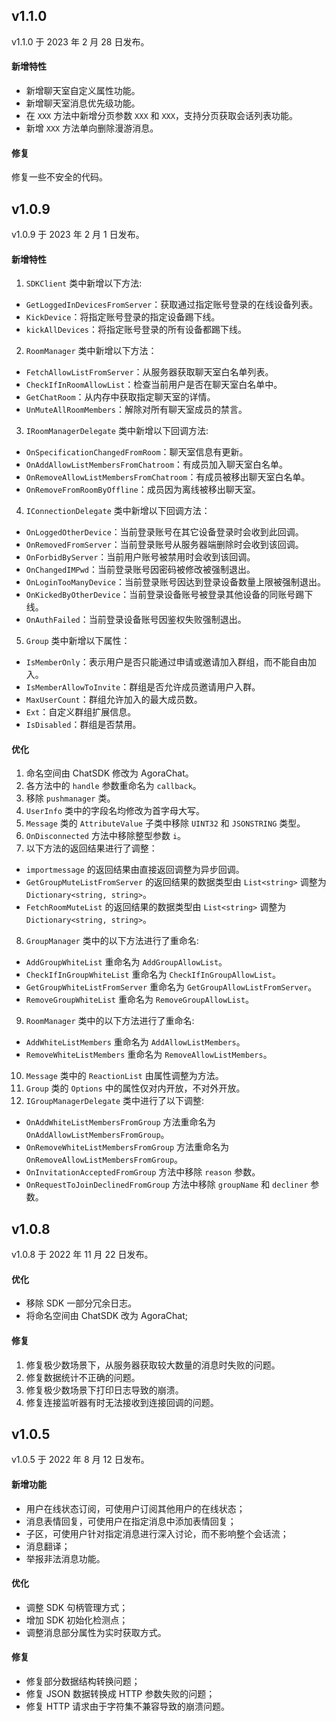## v1.1.0

v1.1.0 于 2023 年 2 月 28 日发布。

#### 新增特性

- 新增聊天室自定义属性功能。
- 新增聊天室消息优先级功能。
- 在 `XXX` 方法中新增分页参数 `XXX` 和 `XXX`，支持分页获取会话列表功能。
- 新增 `XXX` 方法单向删除漫游消息。

#### 修复

修复一些不安全的代码。

## v1.0.9

v1.0.9 于 2023 年 2 月 1 日发布。

#### 新增特性

1. `SDKClient` 类中新增以下方法:      
  - `GetLoggedInDevicesFromServer`：获取通过指定账号登录的在线设备列表。
  - `KickDevice`：将指定账号登录的指定设备踢下线。
  - `kickAllDevices`：将指定账号登录的所有设备都踢下线。
2. `RoomManager` 类中新增以下方法： 
  - `FetchAllowListFromServer`：从服务器获取聊天室白名单列表。
  - `CheckIfInRoomAllowList`：检查当前用户是否在聊天室白名单中。
  - `GetChatRoom`：从内存中获取指定聊天室的详情。
  - `UnMuteAllRoomMembers`：解除对所有聊天室成员的禁言。
3. `IRoomManagerDelegate` 类中新增以下回调方法:
  - `OnSpecificationChangedFromRoom`：聊天室信息有更新。
  - `OnAddAllowListMembersFromChatroom`：有成员加入聊天室白名单。
  - `OnRemoveAllowListMembersFromChatroom`：有成员被移出聊天室白名单。
  - `OnRemoveFromRoomByOffline`：成员因为离线被移出聊天室。              
4. `IConnectionDelegate` 类中新增以下回调方法：
  - `OnLoggedOtherDevice`：当前登录账号在其它设备登录时会收到此回调。
  - `OnRemovedFromServer`：当前登录账号从服务器端删除时会收到该回调。
  - `OnForbidByServer`：当前用户账号被禁用时会收到该回调。
  - `OnChangedIMPwd`：当前登录账号因密码被修改被强制退出。
  - `OnLoginTooManyDevice`：当前登录账号因达到登录设备数量上限被强制退出。
  - `OnKickedByOtherDevice`：当前登录设备账号被登录其他设备的同账号踢下线。
  - `OnAuthFailed`：当前登录设备账号因鉴权失败强制退出。
5. `Group` 类中新增以下属性：             
  - `IsMemberOnly`：表示用户是否只能通过申请或邀请加入群组，而不能自由加入。
  - `IsMemberAllowToInvite`：群组是否允许成员邀请用户入群。
  - `MaxUserCount`：群组允许加入的最大成员数。
  - `Ext`：自定义群组扩展信息。
  - `IsDisabled`：群组是否禁用。         
              
#### 优化

1. 命名空间由 ChatSDK 修改为 AgoraChat。
2. 各方法中的 `handle` 参数重命名为 `callback`。
3. 移除 `pushmanager` 类。
4. `UserInfo` 类中的字段名均修改为首字母大写。
5. `Message` 类的 `AttributeValue` 子类中移除 `UINT32` 和 `JSONSTRING` 类型。
6. `OnDisconnected` 方法中移除整型参数 `i`。
7. 以下方法的返回结果进行了调整：
  - `importmessage` 的返回结果由直接返回调整为异步回调。
  - `GetGroupMuteListFromServer` 的返回结果的数据类型由 `List<string>` 调整为 `Dictionary<string, string>`。
  - `FetchRoomMuteList` 的返回结果的数据类型由 `List<string>` 调整为 `Dictionary<string, string>`。
8. `GroupManager` 类中的以下方法进行了重命名:
  - `AddGroupWhiteList` 重命名为 `AddGroupAllowList`。
  - `CheckIfInGroupWhiteList` 重命名为 `CheckIfInGroupAllowList`。
  - `GetGroupWhiteListFromServer` 重命名为 `GetGroupAllowListFromServer`。
  - `RemoveGroupWhiteList` 重命名为 `RemoveGroupAllowList`。            
9. `RoomManager` 类中的以下方法进行了重命名:
  - `AddWhiteListMembers` 重命名为 `AddAllowListMembers`。
  - `RemoveWhiteListMembers` 重命名为 `RemoveAllowListMembers`。           
10. `Message` 类中的 `ReactionList` 由属性调整为方法。           
11. `Group` 类的 `Options` 中的属性仅对内开放，不对外开放。                    
12. `IGroupManagerDelegate` 类中进行了以下调整:
  - `OnAddWhiteListMembersFromGroup` 方法重命名为 `OnAddAllowListMembersFromGroup`。
  - `OnRemoveWhiteListMembersFromGroup` 方法重命名为 `OnRemoveAllowListMembersFromGroup`。
  - `OnInvitationAcceptedFromGroup` 方法中移除 `reason` 参数。
  - `OnRequestToJoinDeclinedFromGroup` 方法中移除 `groupName` 和 `decliner` 参数。

## v1.0.8

v1.0.8 于 2022 年 11 月 22 日发布。

#### 优化

- 移除 SDK 一部分冗余日志。  
- 将命名空间由 ChatSDK 改为 AgoraChat;
        
#### 修复

  1. 修复极少数场景下，从服务器获取较大数量的消息时失败的问题。
  2. 修复数据统计不正确的问题。       
  3. 修复极少数场景下打印日志导致的崩溃。
  4. 修复连接监听器有时无法接收到连接回调的问题。

## v1.0.5

v1.0.5 于 2022 年 8 月 12 日发布。

#### 新增功能

- 用户在线状态订阅，可使用户订阅其他用户的在线状态；
- 消息表情回复，可使用户在指定消息中添加表情回复；
- 子区，可使用户针对指定消息进行深入讨论，而不影响整个会话流；
- 消息翻译；
- 举报非法消息功能。

#### 优化

- 调整 SDK 句柄管理方式；
- 增加 SDK 初始化检测点；
- 调整消息部分属性为实时获取方式。


#### 修复

- 修复部分数据结构转换问题；
- 修复 JSON 数据转换成 HTTP 参数失败的问题；
- 修复 HTTP 请求由于字符集不兼容导致的崩溃问题。
